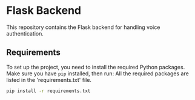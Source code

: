 # Flask Backend

This repository contains the Flask backend for handling voice authentication.

## Requirements

To set up the project, you need to install the required Python packages. Make sure you have `pip` installed, then run:
All the required packages are listed in the 'requirements.txt' file.

```bash
pip install -r requirements.txt


